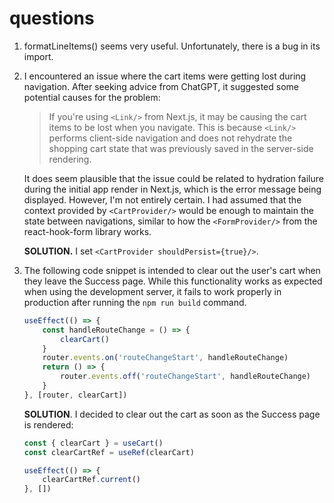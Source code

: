 # questions

1. formatLineItems() seems very useful. Unfortunately, there is a bug in its import.

2. I encountered an issue where the cart items were getting lost during navigation. After seeking advice from ChatGPT, it suggested some potential causes for the problem:

    > If you're using `<Link/>` from Next.js, it may be causing the cart items to be lost when you navigate. This is because `<Link/>` performs client-side navigation and does not rehydrate the shopping cart state that was previously saved in the server-side rendering.

    It does seem plausible that the issue could be related to hydration failure during the initial app render in Next.js, which is the error message being displayed. However, I'm not entirely certain. I had assumed that the context provided by `<CartProvider/>` would be enough to maintain the state between navigations, similar to how the `<FormProvider/>` from the react-hook-form library works.

    **SOLUTION.** I set `<CartProvider shouldPersist={true}/>`.

3. The following code snippet is intended to clear out the user's cart when they leave the Success page. While this functionality works as expected when using the development server, it fails to work properly in production after running the `npm run build` command.

    ```jsx
    useEffect(() => {
        const handleRouteChange = () => {
            clearCart()
        }
        router.events.on('routeChangeStart', handleRouteChange)
        return () => {
            router.events.off('routeChangeStart', handleRouteChange)
        }
    }, [router, clearCart])
    ```

    **SOLUTION**. I decided to clear out the cart as soon as the Success page is rendered:

    ```jsx
    const { clearCart } = useCart()
    const clearCartRef = useRef(clearCart)

    useEffect(() => {
        clearCartRef.current()
    }, [])
    ```
